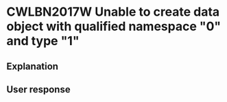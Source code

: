 # CWLBN2017W Unable to create data object with qualified namespace "0" and type "1"

## Explanation

## User response